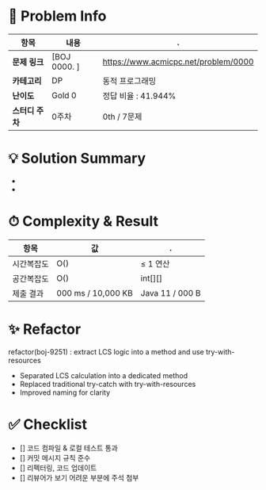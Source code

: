 # 📝 Problem Info
| 항목 | 내용 | . |
|------|------|------------|
| **문제 링크** | [BOJ 0000. ] | https://www.acmicpc.net/problem/0000 |
| **카테고리** | DP | 동적 프로그래밍 |
| **난이도** | Gold 0 | 정답 비율 : 41.944% |
| **스터디 주차** | 0주차 | 0th / 7문제 |

# 💡 Solution Summary
<!-- 핵심 아이디어를 3~5줄로 -->
- 
- 

# ⏱ Complexity & Result
| 항목 | 값 | . |
|------|----|----|
| 시간복잡도 | O() | ≤ 1 연산 |
| 공간복잡도 | O() | int[][] |
| 제출 결과 | 000 ms / 10,000 KB | Java 11 / 000 B |

# ✨ Refactor
refactor(boj-9251) : extract LCS logic into a method and use try-with-resources
- Separated LCS calculation into a dedicated method
- Replaced traditional try-catch with try-with-resources
- Improved naming for clarity

# ✅ Checklist
- [] 코드 컴파일 & 로컬 테스트 통과
- [] 커밋 메시지 규칙 준수
- [] 리펙터링, 코드 업데이트
- [] 리뷰어가 보기 어려운 부분에 주석 첨부